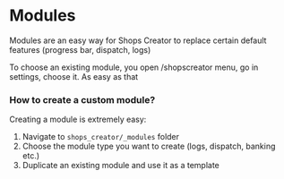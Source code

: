 # Modules

Modules are an easy way for Shops Creator to replace certain default features (progress bar, dispatch, logs)

To choose an existing module, you open /shopscreator menu, go in settings, choose it. As easy as that

### How to create a custom module?

Creating a module is extremely easy:

1. Navigate to `shops_creator/_modules` folder
2. Choose the module type you want to create (logs, dispatch, banking etc.)
3. Duplicate an existing module and use it as a template
